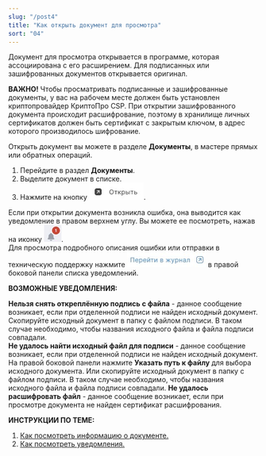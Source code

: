 ```yaml
---
slug: "/post4"
title: "Как открыть документ для просмотра"
sort: "04"
---
```


Документ для просмотра открывается в программе, которая ассоциирована с его расширением.
Для подписанных или зашифрованных документов открывается оригинал. 

**ВАЖНО!**  Чтобы просматривать подписанные и зашифрованные документы, у вас на рабочем месте должен быть установлен криптопровайдер КриптоПро CSP.
При открытии зашифрованного документа происходит расшифрование, поэтому в хранилище личных сертификатов должен быть сертификат с закрытым ключом, в адрес которого производилось шифрование.

Открыть документ вы можете в разделе **Документы**, в мастере прямых или обратных операций.

1. Перейдите в раздел **Документы**.
2. Выделите документ в списке.
3. Нажмите на кнопку ![open-button.jpg](./images/open-button.jpg "Открыть документ").  

Если при открытии документа возникла ошибка, она выводится как уведомление в правом верхнем углу. Вы можете ее посмотреть, нажав на иконку ![notifications-button.jpg](./images/notifications-button.jpg "События").  
Для просмотра подробного описания ошибки или отправки в техническую поддержку нажмите ![to-log-button.jpg](./images/to-log-button.jpg "Перейти в журнал") в правой боковой панели списка уведомлений. 

**ВОЗМОЖНЫЕ УВЕДОМЛЕНИЯ:**

**Нельзя снять откреплённую подпись с файла** - данное сообщение возникает, если при отделенной подписи не найден исходный документ. Скопируйте исходный документ в папку с файлом подписи. В таком случае необходимо, чтобы названия исходного файла и файла подписи совпадали.  
**Не удалось найти исходный файл для подписи** - данное сообщение возникает, если при отделенной подписи не найден исходный документ. На правой боковой панели нажмите **Указать путь к файлу** для выбора исходного документа. Или скопируйте исходный документ в папку с файлом подписи. В таком случае необходимо, чтобы названия исходного файла и файла подписи совпадали. 
**Не удалось расшифровать файл** - данное сообщение возникает, если при просмотре документа не найден сертификат расшифрования.   


**ИНСТРУКЦИИ ПО ТЕМЕ:**  
1. [Как посмотреть информацию о документе.](https://docs.cryptoarm.ru/06-v3.2-Beta/004-documents/view-docs-info)  
2. [Как посмотреть уведомления.](https://docs.cryptoarm.ru/06-v3.2-Beta/007-cryptoarm/notifications)  
